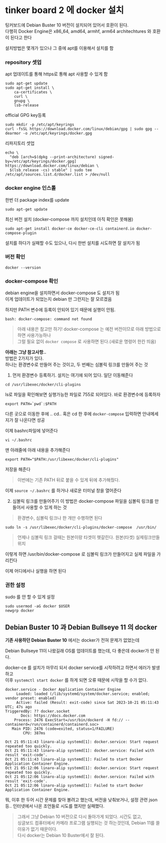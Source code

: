 # tinker board 2 에 docker 설치

팅커보드에 Debian Buster 10 버전이 설치되어 있어서 호환이 된다.  
다행히 Docker Engine은 x86_64, amd64, armhf, arm64 architechtures 와 호환이 된다고 한다

설치방법은 몇개가 있으나 그 중에 apt를 이용해서 설치를 함

### repository 셋업
apt 업데이트를 통해 https로 통해 apt 사용할 수 있게 함
```
sudo apt-get update
sudo apt-get install \
    ca-certificates \
    curl \
    gnupg \
    lsb-release
```

official GPG key등록
```
sudo mkdir -p /etc/apt/keyrings
curl -fsSL https://download.docker.com/linux/debian/gpg | sudo gpg --dearmor -o /etc/apt/keyrings/docker.gpg
```

리파지토리 셋업
```
echo \
  "deb [arch=$(dpkg --print-architecture) signed-by=/etc/apt/keyrings/docker.gpg] https://download.docker.com/linux/debian \
  $(lsb_release -cs) stable" | sudo tee /etc/apt/sources.list.d/docker.list > /dev/null
```


### docker engine 인스톨
한번 더 package index를 update
```
sudo apt-get update
```

최신 버전 설치 (docker-compose  까지 설치인데 아직 확인은 못해봄)
```
sudo apt-get install docker-ce docker-ce-cli containerd.io docker-compose-plugin
```

설치를 하다가 실패할 수도 있으나, 다시 한번 설치를 시도하면 잘 설치가 됨


### 버전 확인
```
docker --version
```

### docker-compose 확인
debian engine을 설치하면서 docker-compose 도 설치가 됨   
이게 업데이트가 되었는지 debian 만 그런지는 잘 모르겠음

하지만 PATH 변수에 등록이 안되어 있기 때문에 실행이 안됨.
```
bash: docker-compose: command not found
```

> 아래 내용은 참고만 하기! docker-compose 는 예전 버전이므로 아래 방법으로 하면 사용가능하나  
그럴 필요 없이 `docker compose` 로 사용하면 된다.(새로운 명령어 한칸 띄움)

**아래는 그냥 참고사항..**   
방법은 2가지가 있다.  
하나는 환경변수로 만들어 주는 것이고, 두 번째는 심볼릭 링크를 만들어 주는 것

1. 먼저 환경변수 등록하기. 설치는 여기에 되어 있다. 일단 이동해준다
```
cd /usr/libexec/docker/cli-plugins
```

ls로 파일을 확인해보면 실행가능한 파일로 755로 되어있다. 바로 환경변수에 등록하자
```
export PATH=`pwd`:$PATH
```

다른 곳으로 이동한 후에 .. cd.. 혹은 cd  한 후에 `docker-compose` 입력하면 안내메세지가 잘 나온다면 성공

이제 bashrc파일에 넣어준다
```
vi ~/.bashrc
```

맨 아래줄에 아래 내용을 추가해준다
```
export PATH="$PATH:/usr/libexec/docker/cli-plugins"
```
저장을 해준다

> 이번에는 기존 PATH 뒤로 붙을 수 있게 뒤에 추가해줬다. 

이제 `source ~/.bashrc` 를 하거나 새로운 터미널 창을 열어준다

2. 심볼릭 링크를 만들어주기
이 방법은 docker-compose 파일을 심볼릭 링크를 만들어서 사용할 수 있게 하는 것   

> 환경변수, 심볼릭 링크나 한 개만 수행하면 된다

```
sudo ln -s /usr/libexec/docker/cli-plugins/docker-compose  /usr/bin/
```

> 언제나 심볼릭 링크 걸때는 원본이랑 타겟이 헷갈린다. 원본(타겟) 실제링크만들위치

이렇게 하면 /usr/bin/docker-compose 로 심볼릭 링크가 만들어지고 실제 파일을 가리킨다

이제 어디에서나 실행을 하면 된다 


### 권한 설정
sudo 를 안 할 수 있게 설정
```
sudo usermod -aG docker $USER
newgrp docker
```


## Debian Buster 10 과 Debian Bullseye 11 의 docker

**기존 사용하던 Debian Buster 10** 에서는 docker가 전혀 문제가 없었는데  

Debian Bullseye 11이 나왔길래 OS를 업데이트를 했는데, 다 좋은데 docker가 안 된다. 

docker-ce 를 설치가 마무리 되서 docker service를 시작하려고 하면서 에러가 발생하고  
이후 `systemctl start docker` 를 하게 되면 오류 때문에 시작을 할 수가 없다.  

```
docker.service - Docker Application Container Engine
     Loaded: loaded (/lib/systemd/system/docker.service; enabled; vendor preset: enabled)
     Active: failed (Result: exit-code) since Sat 2023-10-21 05:11:43 UTC; 47s ago
TriggeredBy: ?? docker.socket
       Docs: https://docs.docker.com
    Process: 2476 ExecStart=/usr/bin/dockerd -H fd:// --containerd=/run/containerd/containerd.soc>
   Main PID: 2476 (code=exited, status=1/FAILURE)
        CPU: 387ms

Oct 21 05:11:43 linaro-alip systemd[1]: docker.service: Start request repeated too quickly.
Oct 21 05:11:43 linaro-alip systemd[1]: docker.service: Failed with result 'exit-code'.
Oct 21 05:11:43 linaro-alip systemd[1]: Failed to start Docker Application Container Engine.
Oct 21 05:12:06 linaro-alip systemd[1]: docker.service: Start request repeated too quickly.
Oct 21 05:12:06 linaro-alip systemd[1]: docker.service: Failed with result 'exit-code'.
Oct 21 05:12:06 linaro-alip systemd[1]: Failed to start Docker Application Container Engine.
```

뭐, 이후 한 두어 시간 문제를 찾아 볼려고 했는데, 버전을 낮춰보거나, 설정 관련 json 등.. 
인터넷에서 나온 조언들로 시도를 했지만 실패했다.  

> 그래서 그냥 Debian 10 버전으로 다시 돌아가게 되었다. 시간도 없고,  
싱글보드 컴퓨터에서 카메라 프로그램 실행되는 것 하는것인데, Debian 11를 쓸 이유가 없기 때문이다.  
다시 docker는 Debian 10 Buster에서 잘 된다.

